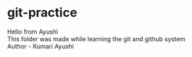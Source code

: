 # git-practice
Hello from Ayushi
<br>
This folder was made while learning the git and github system
<br>
Author - Kumari Ayushi